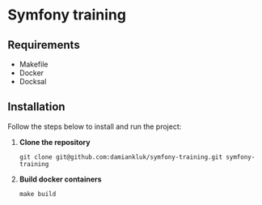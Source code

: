 # Symfony training

## Requirements
- Makefile
- Docker
- Docksal
## Installation

Follow the steps below to install and run the project:

1. **Clone the repository**
    ```
    git clone git@github.com:damiankluk/symfony-training.git symfony-training
    ```

2. **Build docker containers**
    ```
    make build
    ```
